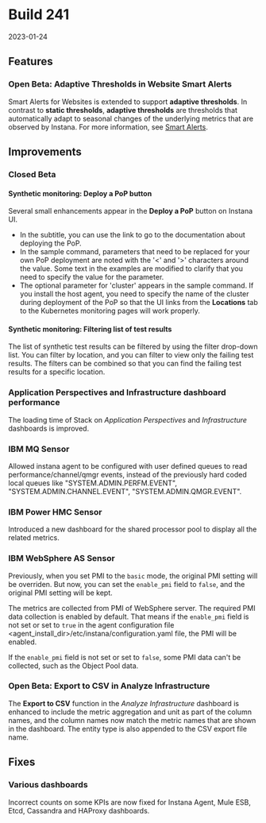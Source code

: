 # Build 241

2023-01-24

## Features

### Open Beta: Adaptive Thresholds in Website Smart Alerts

Smart Alerts for Websites is extended to support **adaptive thresholds**. In contrast to **static thresholds**, **adaptive thresholds** are thresholds that automatically adapt to seasonal changes of the underlying metrics that are observed by Instana. For more information, see [Smart Alerts](https://www.ibm.com/docs/en/instana-observability/current?topic=websites-smart-alerts).

## Improvements

### Closed Beta

#### Synthetic monitoring: Deploy a PoP button

Several small enhancements appear in the **Deploy a PoP** button on Instana UI.
 - In the subtitle, you can use the link to go to the documentation about deploying the PoP.
 - In the sample command, parameters that need to be replaced for your own PoP deployment are noted with the '<' and '>' characters around the value. Some text in the examples are modified to clarify that you need to specify the value for the parameter.
 - The optional parameter for 'cluster' appears in the sample command. If you install the host agent, you need to specify the name of the cluster during deployment of the PoP so that the UI links from the **Locations** tab to the Kubernetes monitoring pages will work properly.

#### Synthetic monitoring: Filtering list of test results

The list of synthetic test results can be filtered by using the filter drop-down list. You can filter by location, and you can filter to view only the failing test results. The filters can be combined so that you can find the failing test results for a specific location.

### Application Perspectives and Infrastructure dashboard performance

The loading time of Stack on _Application Perspectives_ and _Infrastructure_ dashboards is improved.


### IBM MQ Sensor
Allowed instana agent to be configured with user defined queues to read performance/channel/qmgr events, instead of the previously hard coded local queues like "SYSTEM.ADMIN.PERFM.EVENT", "SYSTEM.ADMIN.CHANNEL.EVENT", "SYSTEM.ADMIN.QMGR.EVENT".


### IBM Power HMC Sensor
Introduced a new dashboard for the shared processor pool to display all the related metrics.


### IBM WebSphere AS Sensor

Previously, when you set PMI to the `basic` mode, the original PMI setting will be overriden. But now, you can set the `enable_pmi` field to `false`, and the original PMI setting will be kept.

The metrics are collected from PMI of WebSphere server. The required PMI data collection is enabled by default. That means if the `enable_pmi` field is not set or set  to `true` in the agent configuration file <agent_install_dir>/etc/instana/configuration.yaml file, the PMI will be enabled.

If the `enable_pmi` field is not set or set  to `false`, some PMI data can't be collected, such as the Object Pool data.

### Open Beta: Export to CSV in Analyze Infrastructure

The **Export to CSV** function in the _Analyze Infrastructure_ dashboard is enhanced to include the metric aggregation and unit as part of the column names, and the column names now match the metric names that are shown in the dashboard. The entity type is also appended to the CSV export file name.  

## Fixes

### Various dashboards

Incorrect counts on some KPIs are now fixed for Instana Agent, Mule ESB, Etcd, Cassandra and HAProxy dashboards.
